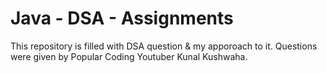 # Java - DSA - Assignments
This repository is filled with DSA question & my apporoach to it. Questions were given by Popular Coding Youtuber Kunal Kushwaha. 
